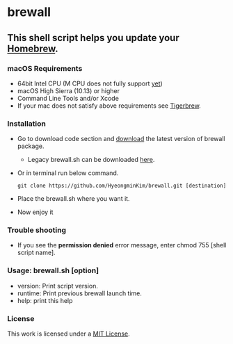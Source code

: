 # brewall
## This shell script helps you update your [Homebrew](https://brew.sh).
### macOS Requirements
- 64bit Intel CPU (M CPU does not fully support [yet](https://github.com/Homebrew/brew/issues/7857))
- macOS High Sierra (10.13) or higher
- Command Line Tools and/or Xcode
- If your mac does not satisfy above requirements see [Tigerbrew](https://github.com/mistydemeo/tigerbrew).
### Installation
- Go to download code section and [download](https://github.com/HyeongminKim/brewall/archive/master.zip) the latest version of brewall package.
    - Legacy brewall.sh can be downloaded [here](https://github.com/HyeongminKim/brewall/releases).
- Or in terminal run below command.

    ```
    git clone https://github.com/HyeongminKim/brewall.git [destination]
    ```
- Place the brewall.sh where you want it.
- Now enjoy it
### Trouble shooting
- If you see the **permission denied** error message, enter chmod 755 \[shell script name\].
### Usage: brewall.sh \[option\]
- version: Print script version. 
- runtime: Print previous brewall launch time. 
- help: print this help
### License
This work is licensed under a [MIT License](https://github.com/HyeongminKim/brewall/blob/master/LICENSE).
